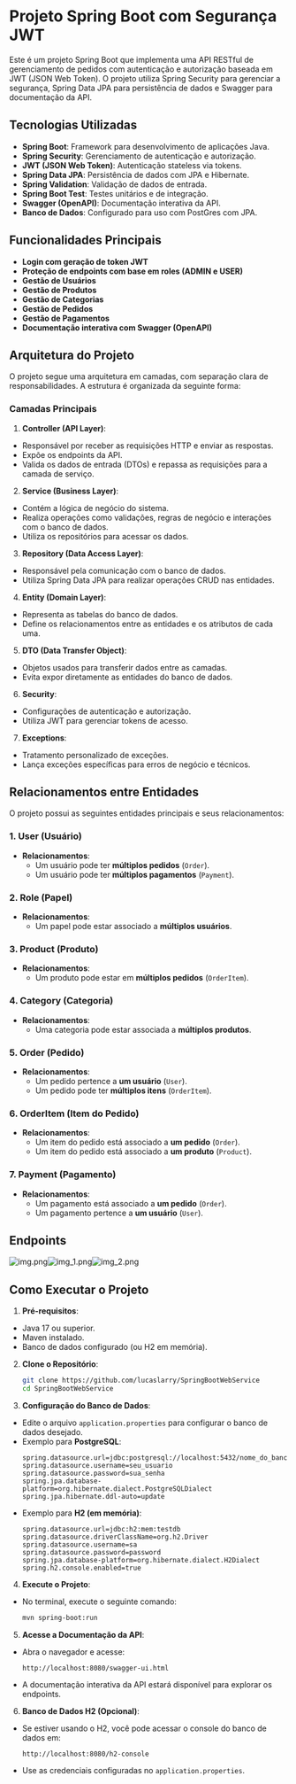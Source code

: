 # Projeto Spring Boot com Segurança JWT

Este é um projeto Spring Boot que implementa uma API RESTful de gerenciamento de pedidos com autenticação e autorização baseada em JWT (JSON Web Token). O projeto utiliza Spring Security para gerenciar a segurança, Spring Data JPA para persistência de dados e Swagger para documentação da API.

## Tecnologias Utilizadas

- **Spring Boot**: Framework para desenvolvimento de aplicações Java.
- **Spring Security**: Gerenciamento de autenticação e autorização.
- **JWT (JSON Web Token)**: Autenticação stateless via tokens.
- **Spring Data JPA**: Persistência de dados com JPA e Hibernate.
- **Spring Validation**: Validação de dados de entrada.
- **Spring Boot Test**: Testes unitários e de integração.
- **Swagger (OpenAPI)**: Documentação interativa da API.
- **Banco de Dados**: Configurado para uso com PostGres com JPA.

## Funcionalidades Principais

- **Login com geração de token JWT**
- **Proteção de endpoints com base em roles (ADMIN e USER)**
- **Gestão de Usuários**
- **Gestão de Produtos**
- **Gestão de Categorias**
- **Gestão de Pedidos**
- **Gestão de Pagamentos**
- **Documentação interativa com Swagger (OpenAPI)**

## Arquitetura do Projeto

O projeto segue uma arquitetura em camadas, com separação clara de responsabilidades. A estrutura é organizada da seguinte forma:

### Camadas Principais

1. **Controller (API Layer)**:
- Responsável por receber as requisições HTTP e enviar as respostas.
- Expõe os endpoints da API.
- Valida os dados de entrada (DTOs) e repassa as requisições para a camada de serviço.

2. **Service (Business Layer)**:
- Contém a lógica de negócio do sistema.
- Realiza operações como validações, regras de negócio e interações com o banco de dados.
- Utiliza os repositórios para acessar os dados.

3. **Repository (Data Access Layer)**:
- Responsável pela comunicação com o banco de dados.
- Utiliza Spring Data JPA para realizar operações CRUD nas entidades.

4. **Entity (Domain Layer)**:
- Representa as tabelas do banco de dados.
- Define os relacionamentos entre as entidades e os atributos de cada uma.

5. **DTO (Data Transfer Object)**:
- Objetos usados para transferir dados entre as camadas.
- Evita expor diretamente as entidades do banco de dados.

6. **Security**:
- Configurações de autenticação e autorização.
- Utiliza JWT para gerenciar tokens de acesso.

7. **Exceptions**:
- Tratamento personalizado de exceções.
- Lança exceções específicas para erros de negócio e técnicos.

## Relacionamentos entre Entidades

O projeto possui as seguintes entidades principais e seus relacionamentos:

### 1. **User (Usuário)**
- **Relacionamentos**:
  - Um usuário pode ter **múltiplos pedidos** (`Order`).
  - Um usuário pode ter **múltiplos pagamentos** (`Payment`).

### 2. **Role (Papel)**
- **Relacionamentos**:
  - Um papel pode estar associado a **múltiplos usuários**.

### 3. **Product (Produto)**
- **Relacionamentos**:
  - Um produto pode estar em **múltiplos pedidos** (`OrderItem`).

### 4. **Category (Categoria)**
- **Relacionamentos**:
  - Uma categoria pode estar associada a **múltiplos produtos**.

### 5. **Order (Pedido)**
- **Relacionamentos**:
  - Um pedido pertence a **um usuário** (`User`).
  - Um pedido pode ter **múltiplos itens** (`OrderItem`).

### 6. **OrderItem (Item do Pedido)**
- **Relacionamentos**:
  - Um item do pedido está associado a **um pedido** (`Order`).
  - Um item do pedido está associado a **um produto** (`Product`).

### 7. **Payment (Pagamento)**
- **Relacionamentos**:
  - Um pagamento está associado a **um pedido** (`Order`).
  - Um pagamento pertence a **um usuário** (`User`).

## Endpoints
  ![img.png](imgs/img.png)![img_1.png](imgs/img_1.png)![img_2.png](imgs/img_2.png)
## Como Executar o Projeto

1. **Pré-requisitos**:
  - Java 17 ou superior.
  - Maven instalado.
  - Banco de dados configurado (ou H2 em memória).

2. **Clone o Repositório**:
   ```bash
   git clone https://github.com/lucaslarry/SpringBootWebService
   cd SpringBootWebService
   ```

3. **Configuração do Banco de Dados**:
  - Edite o arquivo `application.properties` para configurar o banco de dados desejado.
  - Exemplo para **PostgreSQL**:
    ```properties
    spring.datasource.url=jdbc:postgresql://localhost:5432/nome_do_banco
    spring.datasource.username=seu_usuario
    spring.datasource.password=sua_senha
    spring.jpa.database-platform=org.hibernate.dialect.PostgreSQLDialect
    spring.jpa.hibernate.ddl-auto=update
    ```
  - Exemplo para **H2 (em memória)**:
    ```properties
    spring.datasource.url=jdbc:h2:mem:testdb
    spring.datasource.driverClassName=org.h2.Driver
    spring.datasource.username=sa
    spring.datasource.password=password
    spring.jpa.database-platform=org.hibernate.dialect.H2Dialect
    spring.h2.console.enabled=true
    ```

4. **Execute o Projeto**:
  - No terminal, execute o seguinte comando:
    ```bash
    mvn spring-boot:run
    ```

5. **Acesse a Documentação da API**:
  - Abra o navegador e acesse:
    ```
    http://localhost:8080/swagger-ui.html
    ```
  - A documentação interativa da API estará disponível para explorar os endpoints.

6. **Banco de Dados H2 (Opcional)**:
  - Se estiver usando o H2, você pode acessar o console do banco de dados em:
    ```
    http://localhost:8080/h2-console
    ```
  - Use as credenciais configuradas no `application.properties`.